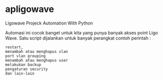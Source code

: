 # apligowave
Ligowave Projeck Automation With Python

Automasi ini cocok banget untuk kita yang punya banyak akses point Ligo Wave. Satu script dijalankan untuk banyak perangkat contoh perintah :

    restart,
    menambah atau menghapus vlan
    port vlan grouping
    menambah atau menghapus user
    melakukan backup
    pengaturan security
    dan lain-lain
